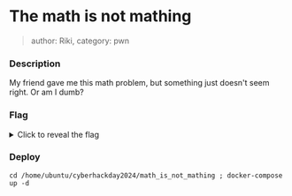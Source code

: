 # The math is not mathing
> author: Riki, category: pwn

### Description
My friend gave me this math problem, but something just doesn't seem right. Or am I dumb?

### Flag
<details>
  <summary>Click to reveal the flag</summary>
  HCamp{639331113332c4303a51d9ead8201d262654e446a9fa9a6cfbf2210f44b76373}
</details>

### Deploy
```
cd /home/ubuntu/cyberhackday2024/math_is_not_mathing ; docker-compose up -d
```

